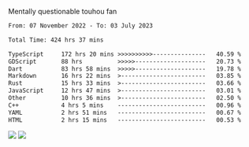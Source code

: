 Mentally questionable touhou fan



<!--START_SECTION:waka-->

```txt
From: 07 November 2022 - To: 03 July 2023

Total Time: 424 hrs 37 mins

TypeScript     172 hrs 20 mins >>>>>>>>>>---------------   40.59 %
GDScript       88 hrs          >>>>>--------------------   20.73 %
Dart           83 hrs 58 mins  >>>>>--------------------   19.78 %
Markdown       16 hrs 22 mins  >------------------------   03.85 %
Rust           15 hrs 33 mins  >------------------------   03.66 %
JavaScript     12 hrs 47 mins  >------------------------   03.01 %
Other          10 hrs 36 mins  >------------------------   02.50 %
C++            4 hrs 5 mins    -------------------------   00.96 %
YAML           2 hrs 51 mins   -------------------------   00.67 %
HTML           2 hrs 15 mins   -------------------------   00.53 %
```

<!--END_SECTION:waka-->

![](https://posei.me/horse_going_hard.gif)
![](https://posei.me/horse_going_hard.gif)

